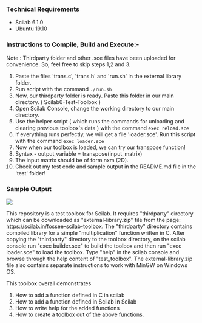 ### Technical Requirements
- Scilab 6.1.0
- Ubuntu 19.10

### Instructions to Compile, Build and Execute:-
Note : Thirdparty folder and other .sce files have been uploaded for convenience. So, feel free to skip steps 1,2 and 3.
1. Paste the files 'trans.c', 'trans.h' and 'run.sh' in the external library folder.
2. Run script with the command ```./run.sh```
3. Now, our thirdparty folder is ready. Paste this folder in our main directory. ( Scilab6-Test-Toolbox )
4. Open Scilab Console, change the working directory to our main directory.
5. Use the helper script ( which runs the commands for unloading and clearing previous toolbox's data ) with the command ```exec reload.sce```
6. If everything runs perfectly, we will get a file 'loader.sce'. Run this script with the command ```exec loader.sce```
7. Now when our toolbox is loaded, we can try our transpose function!
8. Syntax - output_variable = transpose(input_matrix)
9. The input matrix should be of form nxm (2D).
10. Check out my test code and sample output in the README.md file in the 'test' folder!

### Sample Output

<p align = "left">
  <img src = "https://user-images.githubusercontent.com/42714939/107257037-43b0d880-6a60-11eb-8015-be7e1f112e38.png">
</p>

This repository is a test toolbox for Scilab. It requires "thirdparty" directory which can be downloaded as "external-library.zip" file from the page: https://scilab.in/fossee-scilab-toolbox. The "thirdparty" directory contains compiled library for a simple "multiplication" function written in C. After copying the "thirdparty" directory to the toolbox directory, on the scilab console run "exec builder.sce" to build the toolbox and then run "exec loader.sce" to load the toolbox.  Type "help" in the scilab console and browse through the help content of "test_toolbox". The external-library.zip file also contains separate instructions to work with MinGW on Windows OS.

This toolbox overall demonstrates
1. How to add a function defined in C in scilab
2. How to add a function defined in Scilab in Scilab
3. How to write help for the added functions
4. How to create a toolbox out of the above functions.
